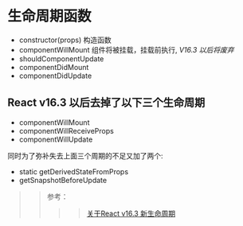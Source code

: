 # 生命周期函数

- constructor(props) 构造函数
- componentWillMount 组件将被挂载，挂载前执行, _V16.3 以后将废弃_
- shouldComponentUpdate
- componentDidMount
- componentDidUpdate

## React v16.3 以后去掉了以下三个生命周期

- componentWillMount
- componentWillReceiveProps
- componentWillUpdate

同时为了弥补失去上面三个周期的不足又加了两个:

- static getDerivedStateFromProps
- getSnapshotBeforeUpdate

>>参考：
>>>>[关于React v16.3 新生命周期](https://juejin.im/post/5aca20c96fb9a028d700e1ce)